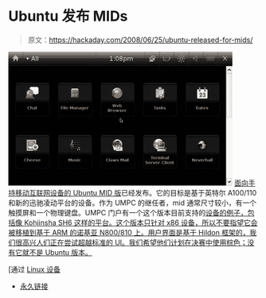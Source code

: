 # Ubuntu 发布 MIDs

> 原文：<https://hackaday.com/2008/06/25/ubuntu-released-for-mids/>

![](img/e9d6d1798a1e5cf0fda4b00f3154157c.png)
[面向手持移动互联网设备的 Ubuntu MID 版](http://www.ubuntu.com/products/mobile)已经发布。它的目标是基于英特尔 A100/110 和新的迅驰凌动平台的设备。作为 UMPC 的继任者，mid 通常尺寸较小，有一个触摸屏和一个物理键盘。UMPC 门户有一个这个版本目前支持的[设备的例子，包括像 Kohjinsha SH6 这样的平台。这个版本只针对 x86 设备，所以不要指望它会被移植到基于 ARM 的诺基亚 N800/810 上。用户界面是基于 Hildon 框架的，我们很高兴人们正在尝试超越标准的 UI。我们希望他们计划在决赛中使用棕色；没有它就不是 Ubuntu 版本。](http://www.umpcportal.com/products/compareWindow.php#[[,119,99,103,97,117,116,121,106,107,108,105]])

[通过 [Linux 设备](http://www.linuxdevices.com/news/NS4429818312.html)

*   [永久链接](http://www.ubuntu.com/products/mobile)